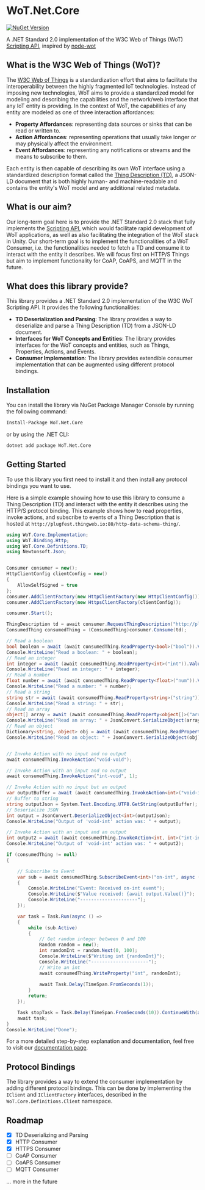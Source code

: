 # WoT.Net.Core

[![NuGet Version](https://img.shields.io/nuget/v/WoT.Net.Core?style=flat-square)
](https://www.nuget.org/packages/WoT.Net)


A .NET Standard 2.0 implementation of the W3C Web of Things (WoT) [Scripting API](https://www.w3.org/TR/wot-scripting-api/), inspired by [node-wot](https://github.com/eclipse-thingweb/node-wot)

## What is the W3C Web of Things (WoT)?
The [W3C Web of Things](https://www.w3.org/WoT/) is a standardization effort that aims to facilitate the interoperability between the highly fragmented IoT technologies.
Instead of imposing new technologies, WoT aims to provide a standardized model for modeling and describing the capabilities and the network/web interface that any 
IoT entity is providing. In the context of WoT, the capabilities of any entity are modeled as one of three interaction affordances:
* **Property Affordances**: representing data sources or sinks that can be read or written to.
* **Action Affordances**: representing operations that usually take longer or may physically affect the environment.
* **Event Affordances**: representing any notifications or streams and the means to subscribe to them.

Each entity is then capable of describing its own WoT interface using a standardized description format called the [Thing Description (TD)](https://www.w3.org/TR/wot-thing-description11/),
a JSON-LD document that is both highly human- and machine-readable and contains the entity's WoT model and any additional related metadata.

## What is our aim?
Our long-term goal here is to provide the .NET Standard 2.0 stack that fully implements the [Scripting API](https://www.w3.org/TR/wot-scripting-api/), which would facilitate
rapid development of WoT applications, as well as also facilitating the integration of the WoT stack in Unity.
Our short-term goal is to implement the functionalities of a WoT Consumer, i.e. the functionalities needed to fetch a TD and consume it to interact with the entity it describes.
We will focus first on HTTP/S Things but aim to implement functionality for CoAP, CoAPS, and MQTT in the future.

## What does this library provide?
This library provides a .NET Standard 2.0 implementation of the W3C WoT Scripting API. It provides the following functionalities:
* **TD Deserialization and Parsing**: The library provides a way to deserialize and parse a Thing Description (TD) from a JSON-LD document.
* **Interfaces for WoT Concepts and Entities**: The library provides interfaces for the WoT concepts and entities, such as Things, Properties, Actions, and Events.
* **Consumer Implementation**: The library provides extendible consumer implementation that can be augmented using different protocol bindings.

## Installation
You can install the library via NuGet Package Manager Console by running the following command:
```bash
Install-Package WoT.Net.Core
```
or by using the .NET CLI:
```bash
dotnet add package WoT.Net.Core
```

## Getting Started
To use this library you first need to install it and then install any protocol bindings you want to use.

Here is a simple example showing how to use this library to consume a Thing Description (TD) and interact with the entity it describes using the HTTP/S protocol binding.
This example shows how to read properties, invoke actions, and subscribe to events of a Thing Description that is hosted at `http://plugfest.thingweb.io:80/http-data-schema-thing/`.
```csharp
using WoT.Core.Implementation;
using WoT.Binding.Http;
using WoT.Core.Definitions.TD;
using Newtonsoft.Json;


Consumer consumer = new();
HttpClientConfig clientConfig = new()
{
    AllowSelfSigned = true
};
consumer.AddClientFactory(new HttpClientFactory(new HttpClientConfig()));
consumer.AddClientFactory(new HttpsClientFactory(clientConfig));

consumer.Start();

ThingDescription td = await consumer.RequestThingDescription("http://plugfest.thingweb.io:80/http-data-schema-thing/");
ConsumedThing consumedThing = (ConsumedThing)consumer.Consume(td);

// Read a boolean
bool boolean = await (await consumedThing.ReadProperty<bool>("bool")).Value();
Console.WriteLine("Read a boolean: " + boolean);
// Read an integer
int integer = await (await consumedThing.ReadProperty<int>("int")).Value();
Console.WriteLine("Read an integer: " + integer);
// Read a number
float number = await (await consumedThing.ReadProperty<float>("num")).Value();
Console.WriteLine("Read a number: " + number);
// Read a string
string str = await (await consumedThing.ReadProperty<string>("string")).Value();
Console.WriteLine("Read a string: " + str);
// Read an array
object[] array = await (await consumedThing.ReadProperty<object[]>("array")).Value();
Console.WriteLine("Read an array: " + JsonConvert.SerializeObject(array));
// Read an object
Dictionary<string, object> obj = await (await consumedThing.ReadProperty<Dictionary<string, object>>("object")).Value();
Console.WriteLine("Read an object: " + JsonConvert.SerializeObject(obj));


// Invoke Action with no input and no output
await consumedThing.InvokeAction("void-void");

// Invoke Action with an input and no output
await consumedThing.InvokeAction("int-void", 1);

// Invoke Action with no input but an output
var outputBuffer = await (await consumedThing.InvokeAction<int>("void-int")).ArrayBuffer();
// Buffer to string
string outputJson = System.Text.Encoding.UTF8.GetString(outputBuffer);
// Deserialize JSON
int output = JsonConvert.DeserializeObject<int>(outputJson);
Console.WriteLine("Output of 'void-int' action was: " + output);

// Invoke Action with an input and an output
int output2 = await (await consumedThing.InvokeAction<int, int>("int-int", 4)).Value();
Console.WriteLine("Output of 'void-int' action was: " + output2);

if (consumedThing != null)
{

    // Subscribe to Event
    var sub = await consumedThing.SubscribeEvent<int>("on-int", async (output) =>
    {
        Console.WriteLine("Event: Received on-int event");
        Console.WriteLine($"Value received: {await output.Value()}");
        Console.WriteLine("---------------------");
    });

    var task = Task.Run(async () =>
    {
        while (sub.Active)
        {
            // Get random integer between 0 and 100
            Random random = new();
            int randomInt = random.Next(0, 100);
            Console.WriteLine($"Writing int {randomInt}");
            Console.WriteLine("---------------------");
            // Write an int
            await consumedThing.WriteProperty("int", randomInt);
            
            await Task.Delay(TimeSpan.FromSeconds(1));
        }
        return;
    });

    Task stopTask = Task.Delay(TimeSpan.FromSeconds(10)).ContinueWith(async (task) => { await sub.Stop(); });
    await task;
}
Console.WriteLine("Done");
```
For a more detailed step-by-step explanation and documentation, feel free to visit our [documentation page](https://tum-esi.github.io/WoT.Net/).

## Protocol Bindings
The library provides a way to extend the consumer implementation by adding different protocol bindings.
This can be done by implementing the `IClient` and `IClientFactory` interfaces, described in the `WoT.Core.Definitions.Client` namespace.

## Roadmap
- [X] TD Deserializing and Parsing 
- [X] HTTP Consumer
- [X] HTTPS Consumer
- [ ] CoAP Consumer
- [ ] CoAPS Consumer
- [ ] MQTT Consumer

... more in the future

